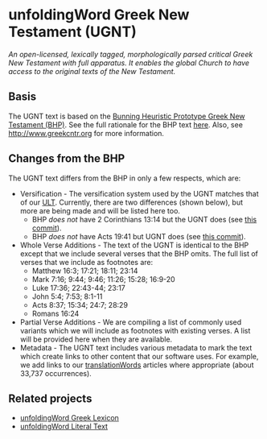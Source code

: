 # unfoldingWord Greek New Testament (UGNT)

*An open-licensed, lexically tagged, morphologically parsed critical Greek New Testament with full apparatus. It enables the global Church to have access to the original texts of the New Testament.*

## Basis

The UGNT text is based on the [Bunning Heuristic Prototype Greek New Testament (BHP)](https://git.door43.org/Door43/BHP).  See the full rationale for the BHP text [here](https://git.door43.org/Door43/BHP/src/master/BHP.pdf).  Also, see http://www.greekcntr.org for more information.

## Changes from the BHP

The UGNT text differs from the BHP in only a few respects, which are:

* Versification - The versification system used by the UGNT matches that of our [ULT](https://git.door43.org/unfoldingWord/en_ult). Currently, there are two differences (shown below), but more are being made and will be listed here too.
  * BHP *does not* have 2 Corinthians 13:14 but the UGNT does (see [this commit](https://git.door43.org/Door43/UGNT/commit/2c8e8f8abb19f3b9e1ba7148c01e8c52adceffbc)).
  * BHP *does not* have Acts 19:41 but UGNT does (see [this commit](https://git.door43.org/Door43/UGNT/commit/9bb309780ad21ca9d26e5155a716437f004c4577)).
* Whole Verse Additions - The text of the UGNT is identical to the BHP except that we include several verses that the BHP omits.  The full list of verses that we include as footnotes are:
  * Matthew 16:3; 17:21; 18:11; 23:14
  * Mark 7:16; 9:44; 9:46; 11:26; 15:28; 16:9-20
  * Luke 17:36; 22:43-44; 23:17
  * John 5:4; 7:53; 8:1-11
  * Acts 8:37; 15:34; 24:7; 28:29
  * Romans 16:24
* Partial Verse Additions - We are compiling a list of commonly used variants which we will include as footnotes with existing verses. A list will be provided here when they are available.
* Metadata - The UGNT text includes various metadata to mark the text which create links to other content that our software uses.  For example, we add links to our [translationWords](https://git.door43.org/Door43/en_tw) articles where appropriate (about 33,737 occurrences).

## Related projects

* [unfoldingWord Greek Lexicon](https://git.door43.org/unfoldingWord/en_ugl)
* [unfoldingWord Literal Text](https://git.door43.org/unfoldingWord/en_ult)

